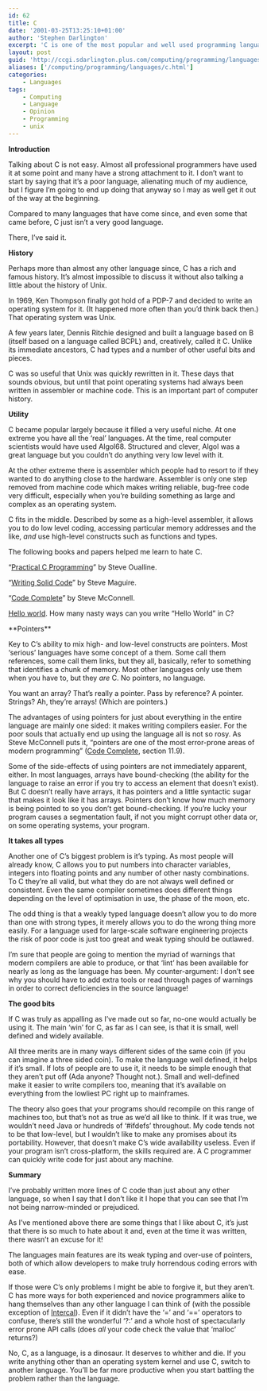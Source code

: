 ```yaml
---
id: 62
title: C
date: '2001-03-25T13:25:10+01:00'
author: 'Stephen Darlington'
excerpt: 'C is one of the most popular and well used programming languages on microcomputers. Here we wrestle with some of its features. '
layout: post
guid: 'http://ccgi.sdarlington.plus.com/computing/programming/languages/c.html'
aliases: ['/computing/programming/languages/c.html']
categories:
    - Languages
tags:
    - Computing
    - Language
    - Opinion
    - Programming
    - unix
---
```


**Introduction**

Talking about C is not easy. Almost all professional programmers have used it at some point and many have a strong attachment to it. I don’t want to start by saying that it’s a poor language, alienating much of my audience, but I figure I’m going to end up doing that anyway so I may as well get it out of the way at the beginning.

Compared to many languages that have come since, and even some that came before, C just isn’t a very good language.

There, I’ve said it.

**History**

 Perhaps more than almost any other language since, C has a rich and famous history. It’s almost impossible to discuss it without also talking a little about the history of Unix.

In 1969, Ken Thompson finally got hold of a PDP-7 and decided to write an operating system for it. (It happened more often than you’d think back then.) That operating system was Unix.

A few years later, Dennis Ritchie designed and built a language based on B (itself based on a language called BCPL) and, creatively, called it C. Unlike its immediate ancestors, C had types and a number of other useful bits and pieces.

C was so useful that Unix was quickly rewritten in it. These days that sounds obvious, but until that point operating systems had always been written in assembler or machine code. This is an important part of computer history.

**Utility**

C became popular largely because it filled a very useful niche. At one extreme you have all the ‘real’ languages. At the time, real computer scientists would have used Algol68. Structured and clever, Algol was a great language but you couldn’t do anything very low level with it.

At the other extreme there is assembler which people had to resort to if they wanted to do anything close to the hardware. Assembler is only one step removed from machine code which makes writing reliable, bug-free code very difficult, especially when you’re building something as large and complex as an operating system.

C fits in the middle. Described by some as a high-level assembler, it allows you to do low level coding, accessing particular memory addresses and the like, *and* use high-level constructs such as functions and types.

<div id="quote">The following books and papers helped me learn to hate C.

“[Practical C Programming](http://www.amazon.com/exec/obidos/ASIN/1565923065/zx81orguk00)” by Steve Oualline.

“[Writing Solid Code](http://www.amazon.com/exec/obidos/ASIN/1556155514/zx81orguk00)” by Steve Maguire.

“[Code Complete](http://www.amazon.com/exec/obidos/ASIN/1565923065/zx81orguk00)” by Steve McConnell.

[Hello world](http://www.cuillin.demon.co.uk/nazz/trivia/hw/hw_c.html). How many nasty ways can you write “Hello World” in C?

</div>**Pointers**

Key to C’s ability to mix high- and low-level constructs are pointers. Most ‘serious’ languages have some concept of a them. Some call them references, some call them links, but they all, basically, refer to something that identifies a chunk of memory. Most other languages only use them when you have to, but they *are* C. No pointers, no language.

You want an array? That’s really a pointer. Pass by reference? A pointer. Strings? Ah, they’re arrays! (Which are pointers.)

The advantages of using pointers for just about everything in the entire language are mainly one sided: it makes writing compilers easier. For the poor souls that actually end up using the language all is not so rosy. As Steve McConnell puts it, “pointers are one of the most error-prone areas of modern programming” ([Code Complete](http://www.amazon.com/exec/obidos/ASIN/1556154844/zx81orguk00), section 11.9).

Some of the side-effects of using pointers are not immediately apparent, either. In most languages, arrays have bound-checking (the ability for the language to raise an error if you try to access an element that doesn’t exist). But C doesn’t really have arrays, it has pointers and a little syntactic sugar that makes it look like it has arrays. Pointers don’t know how much memory is being pointed to so you don’t get bound-checking. If you’re lucky your program causes a segmentation fault, if not you might corrupt other data or, on some operating systems, your program.

**It takes all types**

Another one of C’s biggest problem is it’s typing. As most people will already know, C allows you to put numbers into character variables, integers into floating points and any number of other nasty combinations. To C they’re all valid, but what they do are not always well defined or consistent. Even the same compiler sometimes does different things depending on the level of optimisation in use, the phase of the moon, etc.

The odd thing is that a weakly typed language doesn’t allow you to do more than one with strong types, it merely allows you to do the wrong thing more easily. For a language used for large-scale software engineering projects the risk of poor code is just too great and weak typing should be outlawed.

I’m sure that people are going to mention the myriad of warnings that modern compilers are able to produce, or that ‘lint’ has been available for nearly as long as the language has been. My counter-argument: I don’t see why you should have to add extra tools or read through pages of warnings in order to correct deficiencies in the source language!

**The good bits**

If C was truly as appalling as I’ve made out so far, no-one would actually be using it. The main ‘win’ for C, as far as I can see, is that it is small, well defined and widely available.

All three merits are in many ways different sides of the same coin (if you can imagine a three sided coin). To make the language well defined, it helps if it’s small. If lots of people are to use it, it needs to be simple enough that they aren’t put off (Ada anyone? Thought not.). Small and well-defined make it easier to write compilers too, meaning that it’s available on everything from the lowliest PC right up to mainframes.

The theory also goes that your programs should recompile on this range of machines too, but that’s not as true as we’d all like to think. If it was true, we wouldn’t need Java or hundreds of ‘#ifdefs’ throughout. My code tends not to be that low-level, but I wouldn’t like to make any promises about its portability. However, that doesn’t make C’s wide availability useless. Even if your program isn’t cross-platform, the skills required are. A C programmer can quickly write code for just about any machine.

**Summary**

I’ve probably written more lines of C code than just about any other language, so when I say that I don’t like it I hope that you can see that I’m not being narrow-minded or prejudiced.

As I’ve mentioned above there are some things that I like about C, it’s just that there is so much to hate about it and, even at the time it was written, there wasn’t an excuse for it!

The languages main features are its weak typing and over-use of pointers, both of which allow developers to make truly horrendous coding errors with ease.

If those were C’s only problems I might be able to forgive it, but they aren’t. C has more ways for both experienced and novice programmers alike to hang themselves than any other language I can think of (with the possible exception of [Intercal](http://catb.org/~esr/intercal/stross.html)). Even if it didn’t have the ‘=’ and ‘==’ operators to confuse, there’s still the wonderful ‘?:’ and a whole host of spectacularly error prone API calls (does *all* your code check the value that ‘malloc’ returns?)

No, C, as a language, is a dinosaur. It deserves to whither and die. If you write anything other than an operating system kernel and use C, switch to another language. You’ll be far more productive when you start battling the problem rather than the language.